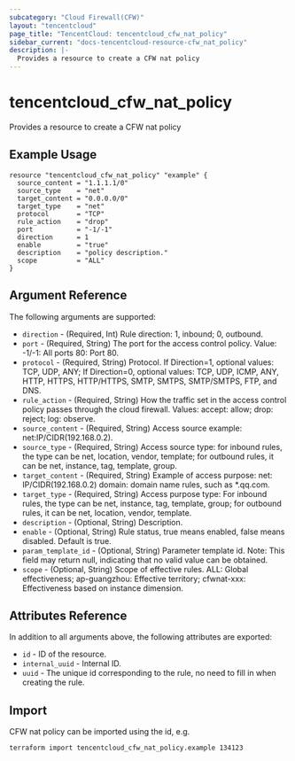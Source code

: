 ```yaml
---
subcategory: "Cloud Firewall(CFW)"
layout: "tencentcloud"
page_title: "TencentCloud: tencentcloud_cfw_nat_policy"
sidebar_current: "docs-tencentcloud-resource-cfw_nat_policy"
description: |-
  Provides a resource to create a CFW nat policy
---
```


# tencentcloud_cfw_nat_policy

Provides a resource to create a CFW nat policy

## Example Usage

```hcl
resource "tencentcloud_cfw_nat_policy" "example" {
  source_content = "1.1.1.1/0"
  source_type    = "net"
  target_content = "0.0.0.0/0"
  target_type    = "net"
  protocol       = "TCP"
  rule_action    = "drop"
  port           = "-1/-1"
  direction      = 1
  enable         = "true"
  description    = "policy description."
  scope          = "ALL"
}
```

## Argument Reference

The following arguments are supported:

* `direction` - (Required, Int) Rule direction: 1, inbound; 0, outbound.
* `port` - (Required, String) The port for the access control policy. Value: -1/-1: All ports 80: Port 80.
* `protocol` - (Required, String) Protocol. If Direction=1, optional values: TCP, UDP, ANY; If Direction=0, optional values: TCP, UDP, ICMP, ANY, HTTP, HTTPS, HTTP/HTTPS, SMTP, SMTPS, SMTP/SMTPS, FTP, and DNS.
* `rule_action` - (Required, String) How the traffic set in the access control policy passes through the cloud firewall. Values: accept: allow; drop: reject; log: observe.
* `source_content` - (Required, String) Access source example: net:IP/CIDR(192.168.0.2).
* `source_type` - (Required, String) Access source type: for inbound rules, the type can be net, location, vendor, template; for outbound rules, it can be net, instance, tag, template, group.
* `target_content` - (Required, String) Example of access purpose: net: IP/CIDR(192.168.0.2) domain: domain name rules, such as *.qq.com.
* `target_type` - (Required, String) Access purpose type: For inbound rules, the type can be net, instance, tag, template, group; for outbound rules, it can be net, location, vendor, template.
* `description` - (Optional, String) Description.
* `enable` - (Optional, String) Rule status, true means enabled, false means disabled. Default is true.
* `param_template_id` - (Optional, String) Parameter template id. Note: This field may return null, indicating that no valid value can be obtained.
* `scope` - (Optional, String) Scope of effective rules. ALL: Global effectiveness; ap-guangzhou: Effective territory; cfwnat-xxx: Effectiveness based on instance dimension.

## Attributes Reference

In addition to all arguments above, the following attributes are exported:

* `id` - ID of the resource.
* `internal_uuid` - Internal ID.
* `uuid` - The unique id corresponding to the rule, no need to fill in when creating the rule.



## Import

CFW nat policy can be imported using the id, e.g.

```
terraform import tencentcloud_cfw_nat_policy.example 134123
```

